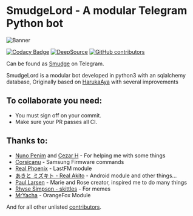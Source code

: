 # SmudgeLord - A modular Telegram Python bot

![Banner](https://pbs.twimg.com/media/EYzqzoRWkAEsjIe?format=jpg&name=small)

[![Codacy Badge](https://app.codacy.com/project/badge/Grade/b97fcc04647642459c1e14469548e98e)](https://www.codacy.com/manual/RenatohRibeiro/SmudgeLord?utm_source=github.com&amp;utm_medium=referral&amp;utm_content=RenatohRibeiro/SmudgeLord&amp;utm_campaign=Badge_Grade)
[![DeepSource](https://static.deepsource.io/deepsource-badge-light-mini.svg)](https://deepsource.io/gh/RenatohRibeiro/SmudgeLord/?ref=repository-badge)
[![GitHub contributors](https://img.shields.io/github/contributors/RenatohRibeiro/SmudgeLord.svg)](https://GitHub.com/RenatohRibeiro/SmudgeLord/graphs/contributors/)

Can be found as [Smudge](https://SmudgeLordBOT) on Telegram.

SmudgeLord is a modular bot developed in python3 with an sqlalchemy database, Originally based on [HarukaAya](https://gitlab.com/HarukaNetwork/HarukaAya) with several improvements


## To collaborate you need:
* You must sign off on your commit.
* Make sure your PR passes all CI.


## Thanks to:
* [Nuno Penim](https://github.com/nunopenim) and [Cezar H](https://https://github.com/usernein) - For helping me with some things
* [Corsicanu](https://github.com/corsicanu) - Samsung Firmware commands
* [Real Phoenix](https://github.com/rsktg) - LastFM module
* [あきと ミズキト - Real Akito](https://github.com/RealAkito) - Android module and other things...
* [Paul Larsen](https://github.com/PaulSonOfLars) - Marie and Rose creator, inspired me to do many things
* [Rhyse Simpson - skittles](https://github.com/skittles9823) - For memes
* [MrYacha](https://gitlab.com/MrYacha/HarukaAya) - OrangeFox Module

And for all other unlisted [contributors](https://github.com/RenatohRibeiro/SmudgeLord/graphs/contributors).